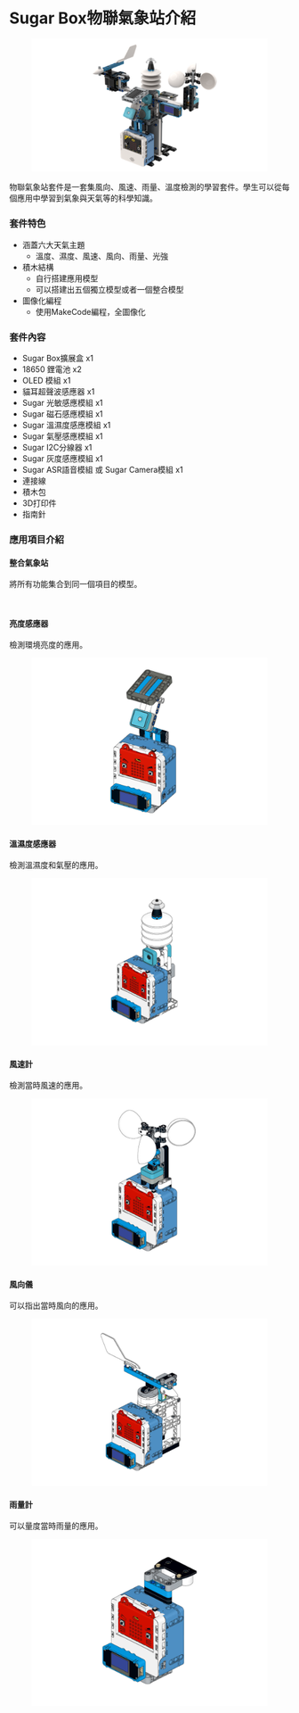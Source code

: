 # Sugar Box物聯氣象站介紹

<figure><img src="../../../.gitbook/assets/image (2) (1) (1) (1) (1) (1) (1) (1) (1) (1) (1) (1) (1) (1) (1) (1) (1) (1).png" alt=""><figcaption></figcaption></figure>

物聯氣象站套件是一套集風向、風速、雨量、溫度檢測的學習套件。學生可以從每個應用中學習到氣象與天氣等的科學知識。

### 套件特色

* 涵蓋六大天氣主題
  * 溫度、濕度、風速、風向、雨量、光強
* 積木結構
  * 自行搭建應用模型
  * 可以搭建出五個獨立模型或者一個整合模型
* 圖像化編程
  * 使用MakeCode編程，全圖像化

### 套件內容

* Sugar Box擴展盒 x1
* 18650 鋰電池 x2
* OLED 模組 x1
* 貓耳超聲波感應器 x1
* Sugar 光敏感應模組 x1
* Sugar 磁石感應模組 x1
* Sugar 溫濕度感應模組 x1
* Sugar 氣壓感應模組 x1
* Sugar I2C分線器 x1
* Sugar 灰度感應模組 x1
* Sugar ASR語音模組 或 Sugar Camera模組 x1
* 連接線
* 積木包
* 3D打印件
* 指南針

### 應用項目介紹

#### 整合氣象站

將所有功能集合到同一個項目的模型。

<figure><img src="https://files.gitbook.com/v0/b/gitbook-x-prod.appspot.com/o/spaces%2F6uJvpXC43onNIIwhMlWo%2Fuploads%2FeTBHm72ueuY4mAvDehQi%2Fimage.png?alt=media&#x26;token=5d06bc79-529a-4a33-bd9a-414ccdf6873c" alt=""><figcaption></figcaption></figure>

#### 亮度感應器

檢測環境亮度的應用。

<figure><img src="../../../.gitbook/assets/Lesson2 Light sensor modeling.png" alt=""><figcaption></figcaption></figure>

#### 溫濕度感應器

檢測溫濕度和氣壓的應用。

<figure><img src="../../../.gitbook/assets/Lesson 3 Temperature and Humidity Sensor modeling.png" alt=""><figcaption></figcaption></figure>

#### 風速計

檢測當時風速的應用。

<figure><img src="../../../.gitbook/assets/Lesson 7 Wind Vane modeling.png" alt=""><figcaption></figcaption></figure>

#### 風向儀

可以指出當時風向的應用。

<figure><img src="../../../.gitbook/assets/Lesson 6 Anemometer modeling.png" alt=""><figcaption></figcaption></figure>

#### 雨量計

可以量度當時雨量的應用。

<figure><img src="../../../.gitbook/assets/Lesson 5 Rain Gauge modeling.png" alt=""><figcaption></figcaption></figure>

###
